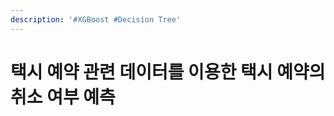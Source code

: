 ```yaml
---
description: '#XGBoost #Decision Tree'
---
```


# 택시 예약 관련 데이터를 이용한 택시 예약의 취소 여부 예측

<figure><img src="../../../.gitbook/assets/1 (4).jpg" alt=""><figcaption></figcaption></figure>

<figure><img src="../../../.gitbook/assets/2 (4).jpg" alt=""><figcaption></figcaption></figure>

<figure><img src="../../../.gitbook/assets/3 (3).jpg" alt=""><figcaption></figcaption></figure>

<figure><img src="../../../.gitbook/assets/4 (3).jpg" alt=""><figcaption></figcaption></figure>

<figure><img src="../../../.gitbook/assets/5 (5).jpg" alt=""><figcaption></figcaption></figure>

<figure><img src="../../../.gitbook/assets/6 (4).jpg" alt=""><figcaption></figcaption></figure>

<figure><img src="../../../.gitbook/assets/7 (4).jpg" alt=""><figcaption></figcaption></figure>

<figure><img src="../../../.gitbook/assets/8 (3).jpg" alt=""><figcaption></figcaption></figure>

<figure><img src="../../../.gitbook/assets/9 (3).jpg" alt=""><figcaption></figcaption></figure>

<figure><img src="../../../.gitbook/assets/10 (3).jpg" alt=""><figcaption></figcaption></figure>

<figure><img src="../../../.gitbook/assets/11 (4).jpg" alt=""><figcaption></figcaption></figure>

<figure><img src="../../../.gitbook/assets/12 (3).jpg" alt=""><figcaption></figcaption></figure>

<figure><img src="../../../.gitbook/assets/13 (3).jpg" alt=""><figcaption></figcaption></figure>

<figure><img src="../../../.gitbook/assets/14 (3).jpg" alt=""><figcaption></figcaption></figure>

<figure><img src="../../../.gitbook/assets/15 (4).jpg" alt=""><figcaption></figcaption></figure>

<figure><img src="../../../.gitbook/assets/16 (4).jpg" alt=""><figcaption></figcaption></figure>

<figure><img src="../../../.gitbook/assets/17 (4).jpg" alt=""><figcaption></figcaption></figure>

<figure><img src="../../../.gitbook/assets/18 (3).jpg" alt=""><figcaption></figcaption></figure>

<figure><img src="../../../.gitbook/assets/19 (3).jpg" alt=""><figcaption></figcaption></figure>

<figure><img src="../../../.gitbook/assets/20.jpg" alt=""><figcaption></figcaption></figure>

<figure><img src="../../../.gitbook/assets/21.jpg" alt=""><figcaption></figcaption></figure>

<figure><img src="../../../.gitbook/assets/22.jpg" alt=""><figcaption></figcaption></figure>

<figure><img src="../../../.gitbook/assets/23.jpg" alt=""><figcaption></figcaption></figure>

<figure><img src="../../../.gitbook/assets/24.jpg" alt=""><figcaption></figcaption></figure>

<figure><img src="../../../.gitbook/assets/25.jpg" alt=""><figcaption></figcaption></figure>

<figure><img src="../../../.gitbook/assets/26.jpg" alt=""><figcaption></figcaption></figure>

<figure><img src="../../../.gitbook/assets/27.jpg" alt=""><figcaption></figcaption></figure>

<figure><img src="../../../.gitbook/assets/28.jpg" alt=""><figcaption></figcaption></figure>

<figure><img src="../../../.gitbook/assets/29.jpg" alt=""><figcaption></figcaption></figure>

<figure><img src="../../../.gitbook/assets/30.jpg" alt=""><figcaption></figcaption></figure>

<figure><img src="../../../.gitbook/assets/31.jpg" alt=""><figcaption></figcaption></figure>

<figure><img src="../../../.gitbook/assets/32.jpg" alt=""><figcaption></figcaption></figure>

<figure><img src="../../../.gitbook/assets/33.jpg" alt=""><figcaption></figcaption></figure>

<figure><img src="../../../.gitbook/assets/34.jpg" alt=""><figcaption></figcaption></figure>

<figure><img src="../../../.gitbook/assets/35.jpg" alt=""><figcaption></figcaption></figure>

<figure><img src="../../../.gitbook/assets/36.jpg" alt=""><figcaption></figcaption></figure>

<figure><img src="../../../.gitbook/assets/37.jpg" alt=""><figcaption></figcaption></figure>
